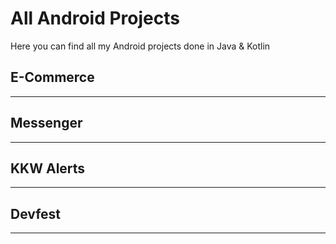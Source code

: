 # All Android Projects

Here you can find all my Android projects done in Java & Kotlin

## E-Commerce





___

## Messenger





___


## KKW Alerts



___

## Devfest




___
